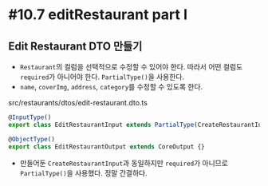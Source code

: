 # #10.7 editRestaurant part I

## Edit Restaurant DTO 만들기

- `Restaurant`의 컬럼을 선택적으로 수정할 수 있어야 한다. 따라서 어떤 컬럼도 `required`가 아니어야 한다. `PartialType()`을 사용한다.
- `name`, `coverImg`, `address`, `category`를 수정할 수 있도록 한다.

src/restaurants/dtos/edit-restaurant.dto.ts

```ts
@InputType()
export class EditRestaurantInput extends PartialType(CreateRestaurantInput) {}

@ObjectType()
export class EditRestaurantOutput extends CoreOutput {}
```

- 만들어둔 `CreateRestaurantInput`과 동일하지만 `required`가 아니므로 `PartialType()`을 사용했다. 정말 간결하다.
